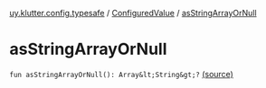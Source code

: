 [uy.klutter.config.typesafe](../index.md) / [ConfiguredValue](index.md) / [asStringArrayOrNull](.)


# asStringArrayOrNull

`fun asStringArrayOrNull(): Array&lt;String&gt;?` [(source)](https://github.com/kohesive/klutter/blob/master/config-typesafe-jdk6/src/main/kotlin/uy/klutter/config/typesafe/TypesafeConfig_Ext.kt#L114)


